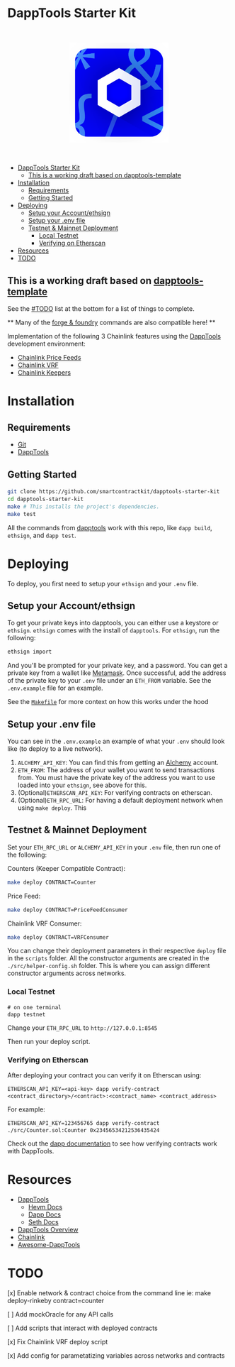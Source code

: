 #  DappTools Starter Kit

<br/>
<p align="center">
<a href="https://chain.link" target="_blank">
<img src="./img/chainlink-dapptools.png" width="225" alt="Chainlink DappTools logo">
</a>
</p>
<br/>

- [DappTools Starter Kit](#dapptools-starter-kit)
  - [This is a working draft based on dapptools-template](#this-is-a-working-draft-based-on-dapptools-template)
- [Installation](#installation)
  - [Requirements](#requirements)
  - [Getting Started](#getting-started)
- [Deploying](#deploying)
  - [Setup your Account/ethsign](#setup-your-accountethsign)
  - [Setup your .env file](#setup-your-env-file)
  - [Testnet & Mainnet Deployment](#testnet--mainnet-deployment)
    - [Local Testnet](#local-testnet)
    - [Verifying on Etherscan](#verifying-on-etherscan)
- [Resources](#resources)
- [TODO](#todo)

## This is a working draft based on [dapptools-template](https://github.com/gakonst/dapptools-template)
See the [#TODO](#todo) list at the bottom for a list of things to complete. 

** Many of the [forge & foundry](https://github.com/gakonst/foundry/tree/master/forge) commands are also compatible here! **

Implementation of the following 3 Chainlink features using the [DappTools](https://dapp.tools/) development environment:
 - [Chainlink Price Feeds](https://docs.chain.link/docs/using-chainlink-reference-contracts)
 - [Chainlink VRF](https://docs.chain.link/docs/chainlink-vrf/)
 - [Chainlink Keepers](https://docs.chain.link/docs/chainlink-keepers/introduction/)

# Installation

## Requirements
- [Git](https://git-scm.com/book/en/v2/Getting-Started-Installing-Git)
- [DappTools](https://github.com/dapphub/dapptools#installation)

## Getting Started 

```sh
git clone https://github.com/smartcontractkit/dapptools-starter-kit
cd dapptools-starter-kit
make # This installs the project's dependencies.
make test
```

All the commands from [dapptools](https://dapp.tools/) work with this repo, like `dapp build`, `ethsign`, and `dapp test`. 

# Deploying

To deploy, you first need to setup your `ethsign` and your `.env` file. 

## Setup your Account/ethsign

To get your private keys into dapptools, you can either use a keystore or `ethsign`. `ethsign` comes with the install of `dapptools`. For `ethsign`, run the following:
```bash
ethsign import 
```
And you'll be prompted for your private key, and a password. You can get a private key from a wallet like [Metamask](https://metamask.io/). Once successful, add the address of the private key to your `.env` file under an `ETH_FROM` variable. See the `.env.example` file for an example. 

See the [`Makefile`](./Makefile#25) for more context on how this works under the hood

## Setup your .env file

You can see in the `.env.example` an example of what your `.env` should look like (to deploy to a live network).
1. `ALCHEMY_API_KEY`: You can find this from getting an [Alchemy](https://www.alchemy.com/) account. 
2. `ETH_FROM`: The address of your wallet you want to send transactions from. You must have the private key of the address you want to use loaded into your `ethsign`, see above for this. 
3. (Optional)`ETHERSCAN_API_KEY`: For verifying contracts on etherscan. 
4. (Optional)`ETH_RPC_URL`: For having a default deployment network when using `make deploy`. This 

## Testnet & Mainnet Deployment

Set your `ETH_RPC_URL` or `ALCHEMY_API_KEY` in your `.env` file, then run one of the following:

Counters (Keeper Compatible Contract):
```bash
make deploy CONTRACT=Counter
```

Price Feed:
```bash
make deploy CONTRACT=PriceFeedConsumer
```

Chainlink VRF Consumer:
```bash
make deploy CONTRACT=VRFConsumer
```

You can change their deployment parameters in their respective `deploy` file in the `scripts` folder. All the constructor arguments are created in the `./src/helper-config.sh` folder. This is where you can assign different constructor arguments across networks. 


### Local Testnet

```
# on one terminal
dapp testnet
```

Change your `ETH_RPC_URL` to `http://127.0.0.1:8545`

Then run your deploy script. 

### Verifying on Etherscan

After deploying your contract you can verify it on Etherscan using:

```
ETHERSCAN_API_KEY=<api-key> dapp verify-contract <contract_directory>/<contract>:<contract_name> <contract_address>
```

For example:

```
ETHERSCAN_API_KEY=123456765 dapp verify-contract ./src/Counter.sol:Counter 0x23456534212536435424
```


Check out the [dapp documentation](https://github.com/dapphub/dapptools/tree/master/src/dapp#dapp-verify-contract) to see how
verifying contracts work with DappTools.


# Resources

* [DappTools](https://dapp.tools)
    * [Hevm Docs](https://github.com/dapphub/dapptools/blob/master/src/hevm/README.md)
    * [Dapp Docs](https://github.com/dapphub/dapptools/tree/master/src/dapp/README.md)
    * [Seth Docs](https://github.com/dapphub/dapptools/tree/master/src/seth/README.md)
* [DappTools Overview](https://www.youtube.com/watch?v=lPinWgaNceM)
* [Chainlink](https://docs.chain.link)
* [Awesome-DappTools](https://github.com/rajivpo/awesome-dapptools)


# TODO 
[x] Enable network & contract choice from the command line
    ie: make deploy-rinkeby contract=counter 

[ ] Add mockOracle for any API calls 

[ ] Add scripts that interact with deployed contracts 

[x] Fix Chainlink VRF deploy script 

[x] Add config for parametatizing variables across networks and contracts 
